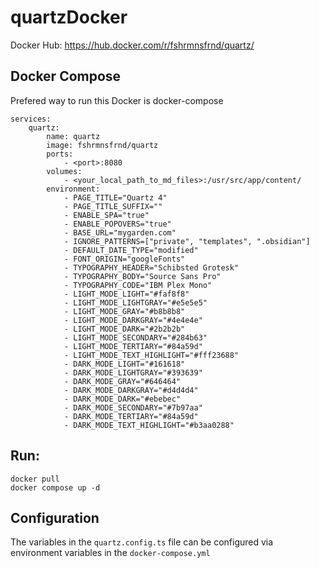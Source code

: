 # quartzDocker

Docker Hub: https://hub.docker.com/r/fshrmnsfrnd/quartz/

## Docker Compose
Prefered way to run this Docker is docker-compose
```
services:
    quartz:
        name: quartz
        image: fshrmnsfrnd/quartz
        ports:
            - <port>:8080
        volumes:
            - <your_local_path_to_md_files>:/usr/src/app/content/
        environment:
            - PAGE_TITLE="Quartz 4"
            - PAGE_TITLE_SUFFIX=""
            - ENABLE_SPA="true"
            - ENABLE_POPOVERS="true"
            - BASE_URL="mygarden.com"
            - IGNORE_PATTERNS=["private", "templates", ".obsidian"]
            - DEFAULT_DATE_TYPE="modified"
            - FONT_ORIGIN="googleFonts"
            - TYPOGRAPHY_HEADER="Schibsted Grotesk"
            - TYPOGRAPHY_BODY="Source Sans Pro"
            - TYPOGRAPHY_CODE="IBM Plex Mono"
            - LIGHT_MODE_LIGHT="#faf8f8"
            - LIGHT_MODE_LIGHTGRAY="#e5e5e5"
            - LIGHT_MODE_GRAY="#b8b8b8"
            - LIGHT_MODE_DARKGRAY="#4e4e4e"
            - LIGHT_MODE_DARK="#2b2b2b"
            - LIGHT_MODE_SECONDARY="#284b63"
            - LIGHT_MODE_TERTIARY="#84a59d"
            - LIGHT_MODE_TEXT_HIGHLIGHT="#fff23688"
            - DARK_MODE_LIGHT="#161618"
            - DARK_MODE_LIGHTGRAY="#393639"
            - DARK_MODE_GRAY="#646464"
            - DARK_MODE_DARKGRAY="#d4d4d4"
            - DARK_MODE_DARK="#ebebec"
            - DARK_MODE_SECONDARY="#7b97aa"
            - DARK_MODE_TERTIARY="#84a59d"
            - DARK_MODE_TEXT_HIGHLIGHT="#b3aa0288"
```

## Run:
```
docker pull
docker compose up -d
```

## Configuration
The variables in the `quartz.config.ts` file can be configured via environment variables in the `docker-compose.yml`
